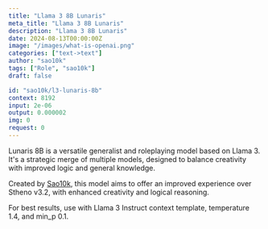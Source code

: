 ```yaml
---
title: "Llama 3 8B Lunaris"
meta_title: "Llama 3 8B Lunaris"
description: "Llama 3 8B Lunaris"
date: 2024-08-13T00:00:00Z
image: "/images/what-is-openai.png"
categories: ["text->text"]
author: "sao10k"
tags: ["Role", "sao10k"]
draft: false

id: "sao10k/l3-lunaris-8b"
context: 8192
input: 2e-06
output: 0.000002
img: 0
request: 0
---
```


Lunaris 8B is a versatile generalist and roleplaying model based on Llama 3. It's a strategic merge of multiple models, designed to balance creativity with improved logic and general knowledge.

Created by [Sao10k](https://huggingface.co/Sao10k), this model aims to offer an improved experience over Stheno v3.2, with enhanced creativity and logical reasoning.

For best results, use with Llama 3 Instruct context template, temperature 1.4, and min_p 0.1.

